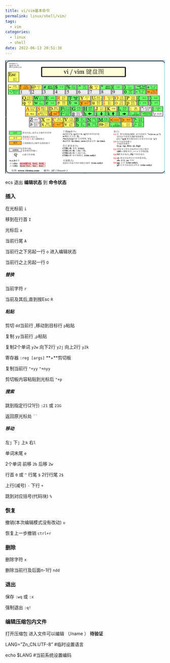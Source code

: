 ```yaml
---
title: vi/vim基本命令
permalink: linux/shell/vim/
tags:
  - vim
categories:
  - linux
  - shell
date: 2022-06-13 20:51:38
---
```




![](/pics/vim-4855.png)

ecs 退出 **编辑状态**  到  **命令状态** 

### 插入

在光标前 `i`

移到在行首 `I`

光标后 `a`

当前行尾 `A`

当前行之下另起一行 `o` 进入编辑状态

当前行之上另起一行 `O`

##### 替换

当前字符 `r`
<!--more-->

当前及其后,直到按Esc `R`

#####  粘贴

 剪切  `dd`当前行  ,移动到目标行 `p`粘贴

复制  `yy`当前行  ,`p`粘贴  

复制2个单词 `y2w`  向下2行 `y2j`  向上2行 `y2k`

寄存器 `:reg [args]`  **+**剪切板

复制当前行 `"+yy`   `"+nyy`

剪切板内容粘贴到光标后 `"+p`



##### 搜索

跳到指定行(21行) `:21`  或 `21G`   

返回原光标处 ` ``  `

##### 移动

左`j` 下`j` 上`k` 右`l`

单词末尾 `e`

2个单词   前移  `2b`  后移 `2w`

行首  `0` 或 `^`           行尾 `$`  2行行尾 `2$`

上行(减号)  `-`   下行  `+`



跳到对应括号(代码块)  `%`

### 恢复

撤销(本次编辑模式没有改动) `u`

恢复上一步撤销  `ctrl+r`

### 删除

删除字符 `x`

删除当前行及后面n-1行  `ndd` 



### 退出

保存 `:wq` 或 `:x`

强制退出 `:q!`





### 编辑压缩包内文件

 打开压缩包 进入文件可以编辑  （/name ）  **待验证**





LANG=”Zn_CN.UTF-8”  #临时设置语言

echo $LANG #当前系统设置编码 
